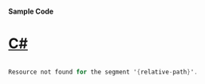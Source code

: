 #### Sample Code
# [C#](#tab/Csharp)

```C#

Resource not found for the segment '{relative-path}'.

```